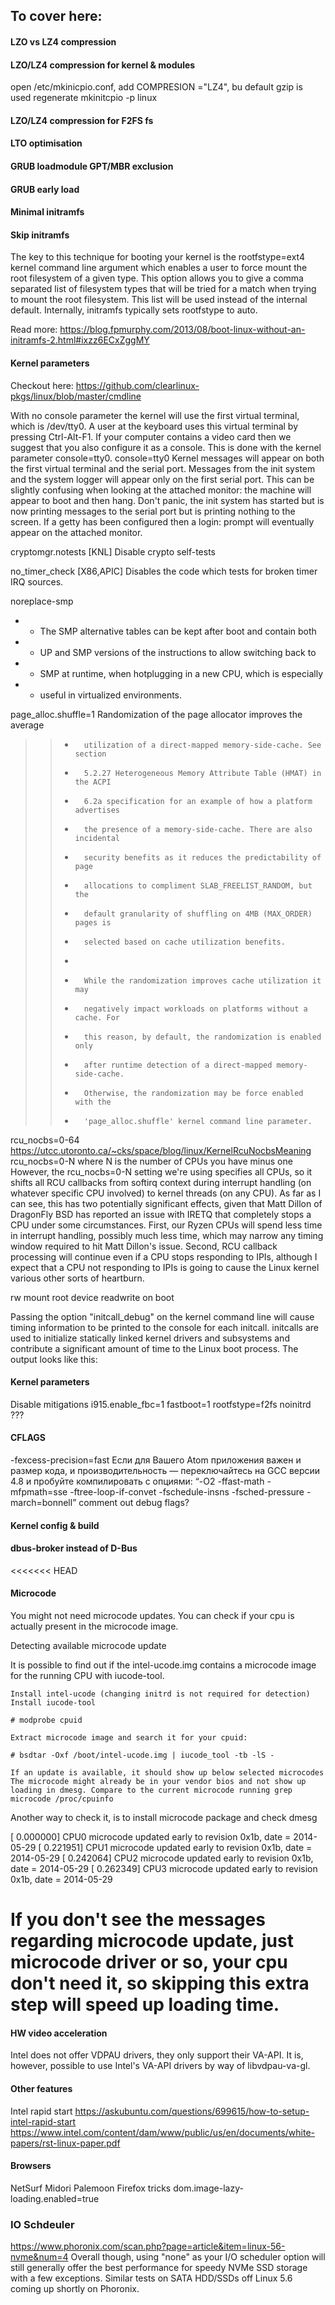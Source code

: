## To cover here:


#### LZO vs LZ4 compression

#### LZO/LZ4 compression for kernel & modules

open /etc/mkinicpio.conf, add
COMPRESION ="LZ4", bu default gzip is used
regenerate 
mkinitcpio -p linux


#### LZO/LZ4 compression for F2FS fs

#### LTO optimisation

#### GRUB loadmodule GPT/MBR exclusion

#### GRUB early load

#### Minimal initramfs

#### Skip initramfs

The key to this technique for booting your kernel is the rootfstype=ext4 kernel command line argument which enables a user to force mount the root filesystem of a given type. This option allows you to give a comma separated list of filesystem types that will be tried for a match when trying to mount the root filesystem. This list will be used instead of the internal default. Internally, initramfs typically sets rootfstype to auto.


Read more: https://blog.fpmurphy.com/2013/08/boot-linux-without-an-initramfs-2.html#ixzz6ECxZggMY


#### Kernel parameters
Checkout here:  https://github.com/clearlinux-pkgs/linux/blob/master/cmdline


With no console parameter the kernel will use the first virtual terminal, which is /dev/tty0. A user at the keyboard uses this virtual terminal by pressing Ctrl-Alt-F1.
If your computer contains a video card then we suggest that you also configure it as a console. This is done with the kernel parameter console=tty0.
console=tty0
Kernel messages will appear on both the first virtual terminal and the serial port. Messages from the init system and the system logger will appear only on the first serial port. This can be slightly confusing when looking at the attached monitor: the machine will appear to boot and then hang. Don't panic, the init system has started but is now printing messages to the serial port but is printing nothing to the screen. If a getty has been configured then a login: prompt will eventually appear on the attached monitor.


cryptomgr.notests
   [KNL] Disable crypto self-tests

no_timer_check
 [X86,APIC] Disables the code which tests for
                        broken timer IRQ sources.
						
						
noreplace-smp				
+ * The SMP alternative tables can be kept after boot and contain both
+ * UP and SMP versions of the instructions to allow switching back to
+ * SMP at runtime, when hotplugging in a new CPU, which is especially
+ * useful in virtualized environments.		


page_alloc.shuffle=1 
 Randomization of the page allocator improves the average
> > +       utilization of a direct-mapped memory-side-cache. See section
> > +       5.2.27 Heterogeneous Memory Attribute Table (HMAT) in the ACPI
> > +       6.2a specification for an example of how a platform advertises
> > +       the presence of a memory-side-cache. There are also incidental
> > +       security benefits as it reduces the predictability of page
> > +       allocations to compliment SLAB_FREELIST_RANDOM, but the
> > +       default granularity of shuffling on 4MB (MAX_ORDER) pages is
> > +       selected based on cache utilization benefits.
> > +
> > +       While the randomization improves cache utilization it may
> > +       negatively impact workloads on platforms without a cache. For
> > +       this reason, by default, the randomization is enabled only
> > +       after runtime detection of a direct-mapped memory-side-cache.
> > +       Otherwise, the randomization may be force enabled with the
> > +       'page_alloc.shuffle' kernel command line parameter.


rcu_nocbs=0-64
https://utcc.utoronto.ca/~cks/space/blog/linux/KernelRcuNocbsMeaning
rcu_nocbs=0-N
where N is the number of CPUs you have minus one
However, the rcu_nocbs=0-N setting we're using specifies all CPUs, so it shifts all RCU callbacks from softirq context during interrupt handling (on whatever specific CPU involved) to kernel threads (on any CPU). As far as I can see, this has two potentially significant effects, given that Matt Dillon of DragonFly BSD has reported an issue with IRETQ that completely stops a CPU under some circumstances. First, our Ryzen CPUs will spend less time in interrupt handling, possibly much less time, which may narrow any timing window required to hit Matt Dillon's issue. Second, RCU callback processing will continue even if a CPU stops responding to IPIs, although I expect that a CPU not responding to IPIs is going to cause the Linux kernel various other sorts of heartburn.

rw 
mount root device readwrite on boot




Passing the option "initcall_debug" on the kernel command line will cause timing information to be printed to the console for each initcall. initcalls are used to initialize statically linked kernel drivers and subsystems and contribute a significant amount of time to the Linux boot process. The output looks like this:

#### Kernel parameters
Disable mitigations
i915.enable_fbc=1 
fastboot=1
rootfstype=f2fs
noinitrd ???

#### CFLAGS

 -fexcess-precision=fast
  Если для Вашего Atom приложения важен и размер кода, и производительность — переключайтесь на GCC версии 4.8 и пробуйте компилировать с опциями:
“-O2 -ffast-math -mfpmath=sse -ftree-loop-if-convet -fschedule-insns -fsched-pressure -march=bonnell”
comment out debug flags?

#### Kernel config & build

#### dbus-broker instead of D-Bus

<<<<<<< HEAD
#### Microcode


You might not need microcode updates. You can check if your cpu is actually present in the microcode image.

Detecting available microcode update

It is possible to find out if the intel-ucode.img contains a microcode image for the running CPU with iucode-tool.

    Install intel-ucode (changing initrd is not required for detection)
    Install iucode-tool

    # modprobe cpuid

    Extract microcode image and search it for your cpuid:

    # bsdtar -Oxf /boot/intel-ucode.img | iucode_tool -tb -lS -

    If an update is available, it should show up below selected microcodes
    The microcode might already be in your vendor bios and not show up loading in dmesg. Compare to the current microcode running grep microcode /proc/cpuinfo


Another way to check it, is to install microcode package and check dmesg

[    0.000000] CPU0 microcode updated early to revision 0x1b, date = 2014-05-29
[    0.221951] CPU1 microcode updated early to revision 0x1b, date = 2014-05-29
[    0.242064] CPU2 microcode updated early to revision 0x1b, date = 2014-05-29
[    0.262349] CPU3 microcode updated early to revision 0x1b, date = 2014-05-29


If you don't see the messages regarding microcode update, just microcode driver or so, your cpu don't need it, so skipping this extra step will speed up loading time.
=======
#### HW video acceleration

Intel does not offer VDPAU drivers, they only support their VA-API. It is, however, possible to use Intel's VA-API drivers by way of libvdpau-va-gl.



#### Other features
Intel rapid start https://askubuntu.com/questions/699615/how-to-setup-intel-rapid-start
https://www.intel.com/content/dam/www/public/us/en/documents/white-papers/rst-linux-paper.pdf


#### Browsers
NetSurf
Midori
Palemoon
Firefox tricks
dom.image-lazy-loading.enabled=true

### IO Schdeuler
https://www.phoronix.com/scan.php?page=article&item=linux-56-nvme&num=4
Overall though, using "none" as your I/O scheduler option will still generally offer the best performance for speedy NVMe SSD storage with a few exceptions. Similar tests on SATA HDD/SSDs off Linux 5.6 coming up shortly on Phoronix.
